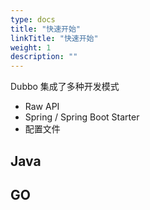 ```yaml
---
type: docs
title: "快速开始"
linkTitle: "快速开始"
weight: 1
description: ""
---
```


Dubbo 集成了多种开发模式
* Raw API
* Spring / Spring Boot Starter
* 配置文件

## Java

## GO
